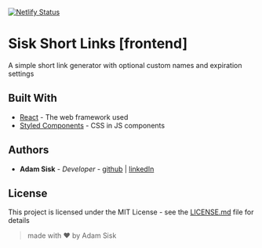 [![Netlify Status](https://api.netlify.com/api/v1/badges/9034c417-f3f9-4bb8-b6b2-e8931925e041/deploy-status)](https://app.netlify.com/sites/)
# Sisk Short Links [frontend]

A simple short link generator with optional custom names and expiration settings

## Built With

* [React](https://reactjs.org/docs/getting-started.html) - The web framework used
* [Styled Components](https://www.styled-components.com/docs) - CSS in JS components

## Authors

* **Adam Sisk** - *Developer* - [github](https://github.com/PurpleBooth) | [linkedIn](https://www.linkedin.com/in/adamsisk/)

## License

This project is licensed under the MIT License - see the [LICENSE.md](LICENSE.md) file for details


>made with ❤️ by Adam Sisk
